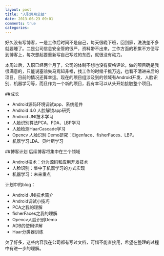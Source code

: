 ```yaml
---
layout: post
title: "入职两月总结"
date: 2013-06-23 09:01
comments: true
categories: 
---
```


好久没有写博客，一是工作后时间不是自己，每天很晚下班，回到家，洗洗差不多就要睡了。二是公司信息安全管的很严，资料带不出来，工作方面的积累不方便写到博客上，每次想起要重新写自己写过的东西，就很没有动力。

本周过后，入职已经两个月了，公司的体制不想也没有资格评论，做的项目确是我很满意的，只能说塞翁失马焉知非福，找工作的时候千挑万选，也看不清进来后的项目，目前的情况还算幸运。现在的项目组涉及到的领域有Android开发、人脸识别、机器学习等，而且作为一个新的项目，我有幸可以从头开始接触整个项目。

##成长

* Android源码环境调试app、系统组件
* Android 4.0 人脸解锁app研究
* Android JNI技术学习
* 人脸识别算法PCA、FDA、LBP学习
* 人脸检测HaarCascade学习
* Opencv 人脸识别 Demo研究：Eigenface、fisherFaces、LBP。
* 机器学习LDA、贝叶斯学习


##博客计划
后续博客将集中在三个领域

* Android技术：分为源码和应用开发技术
* 人脸识别：集中于机器学习的方式实现
* 机器学习：未来重点

计划中的blog：

* Android JNI技术简介
* Android调试小技巧
* PCA之我的理解
* fisherFaces之我的理解
* Opencv人脸识别Demo
* ADB的使用详解 
* Haar分类器训练

欠了好多，这些内容我在公司都有写过文档，可惜不能直接用，希望在整理的过程中有进一步的理解。


